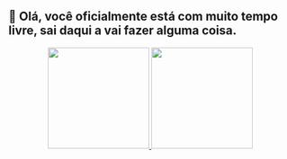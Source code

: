 ## 👋 Olá, você oficialmente está com muito tempo livre, sai daqui a vai fazer alguma coisa.

<div align="center">
  <a href="https://github.com/GuiJordao21">
  <img height="180em" src="https://github-readme-stats.vercel.app/api?username=GuiJordao21&show_icons=true&theme=synthwave&include_all_commits=true&count_private=true"/>
  <img height="180em" src="https://github-readme-stats.vercel.app/api/top-langs/?username=GuiJordao21&layout=compact&langs_count=7&theme=synthwave"/>
</div>
